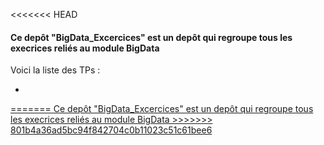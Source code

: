 <<<<<<< HEAD
<h4>Ce depôt "BigData_Excercices" est un depôt qui regroupe tous les execrices reliés au module BigData </h4>
<p>Voici la liste des TPs : </p>
<ul>
	<li>
		<a href="./TP_Manipulation_HDFS/README.md">
	</li>
</ul>
=======
Ce depôt "BigData_Excercices" est un depôt qui regroupe tous les execrices reliés au module BigData 
>>>>>>> 801b4a36ad5bc94f842704c0b11023c51c61bee6
